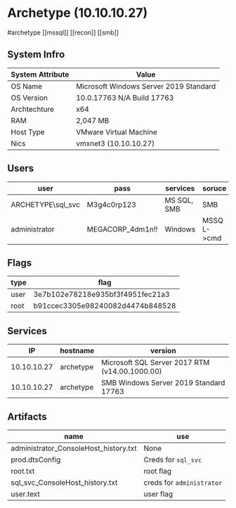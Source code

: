 # Archetype (10.10.10.27)
#archetype
[[mssql]]
[[recon]]
[[smb]]
## System Infro
| System Attribute | Value                                  |
| ---------------- | -------------------------------------- |
| OS Name          | Microsoft Windows Server 2019 Standard |
| OS Version       | 10.0.17763 N/A Build 17763             |
| Archtechture     | x64                                    |
| RAM              | 2,047 MB                               |
| Host Type        | VMware Virtual Machine                 |
| Nics             | vmxnet3 (10.10.10.27)                  | 

## Users
| user              | pass             | services    | soruce     |
| ----------------- | ---------------- | ----------- | ---------- |
| ARCHETYPE\sql_svc | M3g4c0rp123      | MS SQL, SMB | SMB        |
| administrator     | MEGACORP_4dm1n!! | Windows     | MSSQL->cmd |

## Flags
| type | flag                             |
| ---- | -------------------------------- |
| user | 3e7b102e78218e935bf3f4951fec21a3 |
| root | b91ccec3305e98240082d4474b848528 | 

## Services
| IP          | hostname  | version                                        |
| ----------- | --------- | ---------------------------------------------- |
| 10.10.10.27 | archetype | Microsoft SQL Server 2017 RTM (v14.00.1000.00) |
| 10.10.10.27 | archetype | SMB Windows Server 2019 Standard 17763         |

## Artifacts
| name                                  | use                       |
| ------------------------------------- | ------------------------- |
| administrator_ConsoleHost_history.txt | None                      |
| prod.dtsConfig                        | Creds for `sql_svc`       |
| root.txt                              | root flag                 |
| sql_svc_ConsoleHost_history.txt       | creds for `administrator` | 
| user.text                             | user flag                 |
